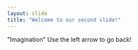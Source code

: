 ```yaml
---
layout: slide
title: "Welcome to our second slide!"
---
```

"Imagination"
Use the left arrow to go back!
